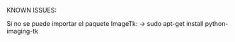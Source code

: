 KNOWN ISSUES:

Si no se puede importar el paquete ImageTk:
-> sudo apt-get install python-imaging-tk
